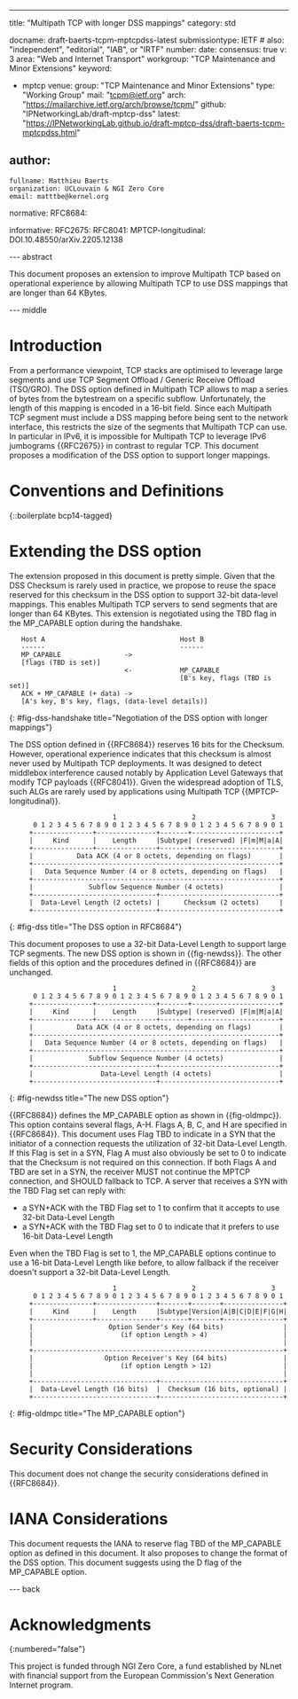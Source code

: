 ---
title: "Multipath TCP with longer DSS mappings"
category: std

docname: draft-baerts-tcpm-mptcpdss-latest
submissiontype: IETF  # also: "independent", "editorial", "IAB", or "IRTF"
number:
date:
consensus: true
v: 3
area: "Web and Internet Transport"
workgroup: "TCP Maintenance and Minor Extensions"
keyword:
 - mptcp
venue:
  group: "TCP Maintenance and Minor Extensions"
  type: "Working Group"
  mail: "tcpm@ietf.org"
  arch: "https://mailarchive.ietf.org/arch/browse/tcpm/"
  github: "IPNetworkingLab/draft-mptcp-dss"
  latest: "https://IPNetworkingLab.github.io/draft-mptcp-dss/draft-baerts-tcpm-mptcpdss.html"

author:
 -
    fullname: Matthieu Baerts
    organization: UCLouvain & NGI Zero Core
    email: matttbe@kernel.org


normative:
  RFC8684:

informative:
 RFC2675:
 RFC8041:
 MPTCP-longitudinal: DOI.10.48550/arXiv.2205.12138


--- abstract

This document proposes an extension to improve Multipath TCP based on
operational experience by allowing Multipath TCP to use DSS mappings that are
longer than 64 KBytes.


--- middle

# Introduction

From a performance viewpoint, TCP stacks are optimised to leverage large
segments and use TCP Segment Offload / Generic Receive Offload (TSO/GRO). The
DSS option defined in Multipath TCP allows to map a series of bytes from the
bytestream on a specific subflow. Unfortunately, the length of this mapping is
encoded in a 16-bit field. Since each Multipath TCP segment must include a DSS
mapping before being sent to the network interface, this restricts the size of
the segments that Multipath TCP can use. In particular in IPv6, it is impossible
for Multipath TCP to leverage IPv6 jumbograms {{RFC2675}} in contrast to regular
TCP. This document proposes a modification of the DSS option to support longer
mappings.


# Conventions and Definitions

{::boilerplate bcp14-tagged}


# Extending the DSS option

The extension proposed in this document is pretty simple. Given that the DSS
Checksum is rarely used in practice, we propose to reuse the space reserved for
this checksum in the DSS option to support 32-bit data-level mappings. This
enables Multipath TCP servers to send segments that are longer than 64 KBytes.
This extension is negotiated using the TBD flag in the MP_CAPABLE option during
the handshake.


~~~~~~~~~~~~~~~~~~~~~~~~~~~
   Host A                                  Host B
   ------                                  ------
   MP_CAPABLE                ->
   [flags (TBD is set)]
                             <-            MP_CAPABLE
                                           [B's key, flags (TBD is set)]
   ACK + MP_CAPABLE (+ data) ->
   [A's key, B's key, flags, (data-level details)]
~~~~~~~~~~~~~~~~~~~~~~~~~~~
{: #fig-dss-handshake title="Negotiation of the DSS option with longer mappings"}


The DSS option defined in {{RFC8684}} reserves 16 bits for the Checksum.
However, operational experience indicates that this checksum is almost never
used by Multipath TCP deployments. It was designed to detect middlebox
interference caused notably by Application Level Gateways that modify TCP
payloads {{RFC8041}}. Given the widespread adoption of TLS, such ALGs are rarely
used by applications using Multipath TCP {{MPTCP-longitudinal}}.


~~~~~~~~~~~~~~~~~~~~~~~~~~~
                          1                   2                   3
      0 1 2 3 4 5 6 7 8 9 0 1 2 3 4 5 6 7 8 9 0 1 2 3 4 5 6 7 8 9 0 1
     +---------------+---------------+-------+----------------------+
     |     Kind      |    Length     |Subtype| (reserved) |F|m|M|a|A|
     +---------------+---------------+-------+----------------------+
     |           Data ACK (4 or 8 octets, depending on flags)       |
     +--------------------------------------------------------------+
     |   Data Sequence Number (4 or 8 octets, depending on flags)   |
     +--------------------------------------------------------------+
     |              Subflow Sequence Number (4 octets)              |
     +-------------------------------+------------------------------+
     |  Data-Level Length (2 octets) |      Checksum (2 octets)     |
     +-------------------------------+------------------------------+
~~~~~~~~~~~~~~~~~~~~~~~~~~~
{: #fig-dss title="The DSS option in RFC8684"}


This document proposes to use a 32-bit Data-Level Length to support large TCP
segments. The new DSS option is shown in {{fig-newdss}}. The other fields of
this option and the procedures defined in {{RFC8684}} are unchanged.


~~~~~~~~~~~~~~~~~~~~~~~~~~~
                          1                   2                   3
      0 1 2 3 4 5 6 7 8 9 0 1 2 3 4 5 6 7 8 9 0 1 2 3 4 5 6 7 8 9 0 1
     +---------------+---------------+-------+----------------------+
     |     Kind      |    Length     |Subtype| (reserved) |F|m|M|a|A|
     +---------------+---------------+-------+----------------------+
     |           Data ACK (4 or 8 octets, depending on flags)       |
     +--------------------------------------------------------------+
     |   Data Sequence Number (4 or 8 octets, depending on flags)   |
     +--------------------------------------------------------------+
     |              Subflow Sequence Number (4 octets)              |
     +-------------------------------+------------------------------+
     |                 Data-Level Length (4 octets)                 |
     +-------------------------------+------------------------------+
~~~~~~~~~~~~~~~~~~~~~~~~~~~
{: #fig-newdss title="The new DSS option"}


{{RFC8684}} defines the MP_CAPABLE option as shown in {{fig-oldmpc}}. This
option contains several flags, A-H. Flags A, B, C, and H are specified in
{{RFC8684}}. This document uses Flag TBD to indicate in a SYN that the initiator
of a connection requests the utilization of 32-bit Data-Level Length. If this
Flag is set in a SYN, Flag A must also obviously be set to 0 to indicate that
the Checksum is not required on this connection. If both Flags A and TBD are set
in a SYN, the receiver MUST not continue the MPTCP connection, and SHOULD
fallback to TCP. A server that receives a SYN with the TBD Flag set can reply
with:

- a SYN+ACK with the TBD Flag set to 1 to confirm that it accepts to use 32-bit
Data-Level Length
- a SYN+ACK with the TBD Flag set to 0 to indicate that it prefers to use 16-bit
Data-Level Length

Even when the TBD Flag is set to 1, the MP_CAPABLE options continue to use a
16-bit Data-Level Length like before, to allow fallback if the receiver doesn't
support a 32-bit Data-Level Length.


~~~~~~~~~~~~~~~~~~~~~~~~~~~
                          1                   2                   3
      0 1 2 3 4 5 6 7 8 9 0 1 2 3 4 5 6 7 8 9 0 1 2 3 4 5 6 7 8 9 0 1
     +---------------+---------------+-------+-------+---------------+
     |     Kind      |    Length     |Subtype|Version|A|B|C|D|E|F|G|H|
     +---------------+---------------+-------+-------+---------------+
     |                   Option Sender's Key (64 bits)               |
     |                      (if option Length > 4)                   |
     |                                                               |
     +---------------------------------------------------------------+
     |                  Option Receiver's Key (64 bits)              |
     |                      (if option Length > 12)                  |
     |                                                               |
     +-------------------------------+-------------------------------+
     |  Data-Level Length (16 bits)  |  Checksum (16 bits, optional) |
     +-------------------------------+-------------------------------+
~~~~~~~~~~~~~~~~~~~~~~~~~~~
{: #fig-oldmpc title="The MP_CAPABLE option"}


# Security Considerations

This document does not change the security considerations defined in
{{RFC8684}}.


# IANA Considerations

This document requests the IANA to reserve flag TBD of the MP_CAPABLE option as
defined in this document. It also proposes to change the format of the DSS
option. This document suggests using the D flag of the MP_CAPABLE option.


--- back

# Acknowledgments
{:numbered="false"}

This project is funded through NGI Zero Core, a fund established by NLnet with
financial support from the European Commission's Next Generation Internet
program.
